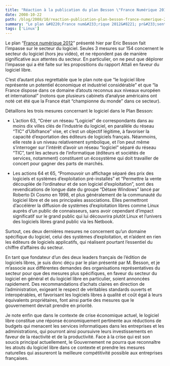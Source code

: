 ```yaml
---
title: "Réaction à la publication du plan Besson \"France Numérique 2012\""
date: 2008-10-22
path: /blog/2008/10/reaction-publication-plan-besson-france-numerique-2012
summary: "Le plan &#8220;France num&#233;rique 2012&#8221; pr&#233;sent&#233; hier par Eric Besson fait l&#8217;impasse sur le secteur du logiciel."
tags: ['Linux']
---
```


<p>Le plan &#8220;<a href="http://www.premier-ministre.gouv.fr/chantiers/politique_numerique_1308/eric_besson_presente_plan_61406.html">France num&#233;rique 2012</a>&#8221; pr&#233;sent&#233; hier par Eric Besson fait l&#8217;impasse sur le secteur du logiciel. Seules 3 mesures sur 154 concernent le secteur du logiciel (hors jeu vid&#233;o), et ne r&#233;pondent pas de mani&#232;re significative aux attentes du secteur. En particulier, on ne peut que d&#233;plorer l&#8217;impasse qui a &#233;t&#233; faite sur les propositions du rapport Attali en faveur du logiciel libre.</p><p>C&#8217;est d&#8217;autant plus regrettable que le plan note que &#8220;le logiciel libre repr&#233;sente un potentiel &#233;conomique et industriel consid&#233;rable&#8221; et que &#8220;la France dispose dans ce domaine d&#8217;atouts reconnus aux niveaux europ&#233;en et international&#8221; (notons que plusieurs cabinets d&#8217;analyse am&#233;ricains ont not&#233; cet &#233;t&#233; que la France &#233;tait &#8220;championne du monde&#8221; dans ce secteur).</p><p>D&#233;taillons les trois mesures concernant le logiciel dans le Plan Besson:</p><ul><li><p>L&#8217;action 63, &#8220;Cr&#233;er un r&#233;seau &#8220;Logiciel&#8221; de correspondants dans au moins dix villes cl&#233;s de l&#8217;industrie du logiciel, en parall&#232;le du r&#233;seau &#8220;TIC&#8221; d&#8217;Ubifrance&#8221; vise, et c&#8217;est un objectif l&#233;gitime, &#224; favoriser la capacit&#233; d&#8217;exportation des &#233;diteurs de logiciels fran&#231;ais. N&#233;anmoins, elle reste &#224; un niveau relativement symbolique, et l&#8217;on peut m&#234;me s&#8217;interroger sur l&#8217;int&#233;r&#234;t d&#8217;avoir un r&#233;seau &#8220;logiciel&#8221; s&#233;par&#233; du r&#233;seau &#8220;TIC&#8221;, tant les acteurs de l&#8217;informatique (&#233;diteurs et soci&#233;t&#233;s de services, notamment) constituent un &#233;cosyst&#232;me qui doit travailler de concert pour gagner des parts de march&#233;s. </p></li>
<li><p>Les actions 64 et 65, &#8220;Promouvoir un affichage s&#233;par&#233; des prix des logiciels et syst&#232;mes d&#8217;exploitation pr&#233;-install&#233;s&#8221; et &#8220;Permettre la vente d&#233;coupl&#233;e de l&#8217;ordinateur et de son logiciel d&#8217;exploitation&#8221;, sont des revendications de longue date du groupe &#8220;D&#233;taxe Windows&#8221; lanc&#233; par Roberto Di Cosmo en 1998, et plus g&#233;n&#233;ralement de la communaut&#233; du logiciel libre et de ses principales associations. Elles permettront d&#8217;acc&#233;l&#233;rer la diffusion de syst&#232;mes d&#8217;exploitation libres comme Linux aupr&#232;s d&#8217;un public de connaisseurs, sans avoir cependant d&#8217;impact significatif sur le grand public qui lui d&#233;couvrira plut&#244;t Linux et l&#8217;univers des logiciels libres grand public via les Netbook. </p></li>
</ul><p>Surtout, ces deux derni&#232;res mesures ne concernent qu&#8217;un domaine sp&#233;cifique du logiciel, celui des syst&#232;mes d&#8217;exploitation, et n&#8217;aident en rien les &#233;diteurs de logiciels applicatifs, qui r&#233;alisent pourtant l&#8217;essentiel du chiffre d&#8217;affaires du secteur.</p><p>En tant que fondateur d&#8217;un des deux leaders fran&#231;ais de l&#8217;&#233;dition de logiciels libres, je suis donc d&#233;&#231;u par le plan pr&#233;sent&#233; par M. Besson, et je m&#8217;associe aux diff&#233;rentes demandes des organisations repr&#233;sentatives du secteur pour que des mesures plus sp&#233;cifiques, en faveur du secteur du logiciel en g&#233;n&#233;ral et du logiciel libre en particulier, soient annonc&#233;es rapidement. Des recommandations d&#8217;achats claires en direction de l&#8217;administration, exigeant le respect de v&#233;ritables standards ouverts et interop&#233;rables, et favorisant les logiciels libres &#224; qualit&#233; et co&#251;t &#233;gal &#224; leurs &#233;quivalents propri&#233;taires, font ainsi partie des mesures que le gouvernement devrait prendre en priorit&#233;. </p><p>Je note enfin que dans le contexte de crise &#233;conomique actuel, le logiciel libre constitue une r&#233;ponse &#233;conomiquement pertinente aux r&#233;ductions de budgets qui menacent les services informatiques dans les entreprises et les administrations, qui pourront ainsi poursuivre leurs investissements en faveur de la r&#233;activit&#233; et de la productivit&#233;. Face &#224; la crise qui est son soucis principal actuellement, le Gouvernement ne pourra que reconna&#238;tre les atouts du logiciel libre dans ce contexte et prendre les mesures naturelles qui assureront la meilleure comp&#233;titivit&#233; possible aux entreprises fran&#231;aises.</p> 

